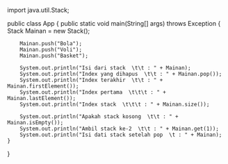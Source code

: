 import java.util.Stack;

public class App {
    public static void main(String[] args) throws Exception {
        Stack<String> Mainan = new Stack<String>();

        Mainan.push("Bola");
        Mainan.push("Voli");
        Mainan.push("Basket");

        System.out.println("Isi dari stack  \t\t : " + Mainan);
        System.out.println("Index yang dihapus  \t\t : " + Mainan.pop());
        System.out.println("Index terakhir  \t\t : " + Mainan.firstElement());
        System.out.println("Index pertama  \t\t\t : " + Mainan.lastElement());
        System.out.println("Index stack  \t\t\t : " + Mainan.size());

        System.out.println("Apakah stack kosong  \t\t : " + Mainan.isEmpty());
        System.out.println("Ambil stack ke-2  \t\t : " + Mainan.get(1));
        System.out.println("Isi dati stack setelah pop  \t : " + Mainan);
    }   
}   
